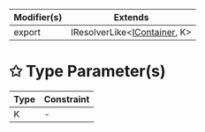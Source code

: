 | Modifier(s)                            | Extends                                    |
|----------------------------------------|--------------------------------------------|
| export | IResolverLike&lt;[IContainer](/kernel/interface/di/icontainer), K&gt; |

# &#10025; Type Parameter(s)

| Type | Constraint |
| ---- | ---------- |
| K    | -          |